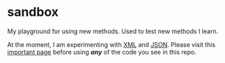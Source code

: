 # sandbox
My playground for using new methods. Used to test new methods I learn.

At the moment, I am experimenting with [XML](https://soccerJoshNumberNine.github.io/sandbox/hobbies.html) and [JSON](https://soccerJoshNumberNine.github.io/sandbox/games.html). Please visit this [important page](https://www.youtube.com/watch?v=dQw4w9WgXcQ 'License') before using __*any*__ of the code you see in this repo.
